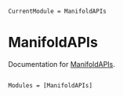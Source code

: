 ```@meta
CurrentModule = ManifoldAPIs
```

# ManifoldAPIs

Documentation for [ManifoldAPIs](https://github.com/itsdfish/ManifoldAPIs.jl).

```@index
```

```@autodocs
Modules = [ManifoldAPIs]
```
